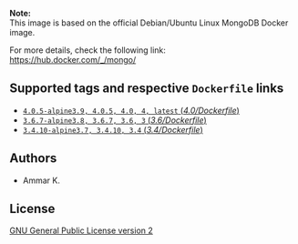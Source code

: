 **Note:**  
This image is based on the official Debian/Ubuntu Linux MongoDB Docker image.

For more details, check the following link:  
https://hub.docker.com/_/mongo/

## Supported tags and respective `Dockerfile` links

* [`4.0.5-alpine3.9, 4.0.5, 4.0, 4, latest` (*4.0/Dockerfile*)](https://github.com/akai-z/docker-alpine-mongodb/blob/master/4.0/Dockerfile)
* [`3.6.7-alpine3.8, 3.6.7, 3.6, 3` (*3.6/Dockerfile*)](https://github.com/akai-z/docker-alpine-mongodb/blob/master/3.6/Dockerfile)
* [`3.4.10-alpine3.7, 3.4.10, 3.4` (*3.4/Dockerfile*)](https://github.com/akai-z/docker-alpine-mongodb/blob/master/3.4/Dockerfile)

## Authors

* Ammar K.

## License

[GNU General Public License version 2](https://github.com/akai-z/docker-alpine-mongodb/blob/master/LICENSE)
